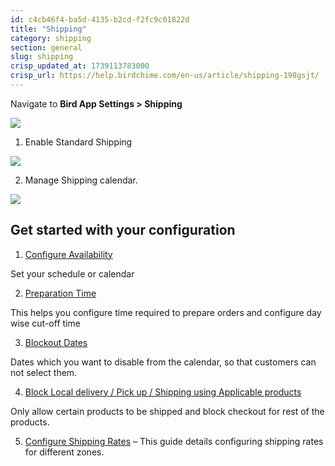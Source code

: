 ```yaml
---
id: c4cb46f4-ba5d-4135-b2cd-f2fc9c01822d
title: "Shipping"
category: shipping
section: general
slug: shipping
crisp_updated_at: 1739113783000
crisp_url: https://help.birdchime.com/en-us/article/shipping-198gsjt/
---
```


Navigate to **Bird App Settings > Shipping**

![](https://storage.crisp.chat/users/helpdesk/website/ca826b447482b000/shippingmenu_lnws6l.png)

1. Enable Standard Shipping

![](https://storage.crisp.chat/users/helpdesk/website/ca826b447482b000/image_yguhy7.png)

2. Manage Shipping calendar.

![](https://storage.crisp.chat/users/helpdesk/website/ca826b447482b000/schedule_1pzxlaa.png)

## Get started with your configuration

1. [Configure Availability](https://help.birdchime.com/en-us/article/configure-availability-settings-199dozz/)

Set your schedule or calendar

2. [Preparation Time](https://help.birdchime.com/en-us/article/configure-order-preparation-times-1b43s8n/)

This helps you configure time required to prepare orders and configure day wise cut-off time 

3. [Blockout Dates](https://help.birdchime.com/en-us/article/how-to-block-dates-from-calendar-tllghq/)

Dates which you want to disable from the calendar, so that customers can not select them. 

4. [Block Local delivery / Pick up / Shipping using Applicable products](https://help.birdchime.com/en-us/article/block-shipping-local-delivery-pickup-using-product-availability-t1zg9b/)

Only allow certain products to be shipped and block checkout for rest of the products.

5. [Configure Shipping Rates](https://help.birdchime.com/en-us/article/configure-shipping-rates-llsy16/) – This guide details configuring shipping rates for different zones.
